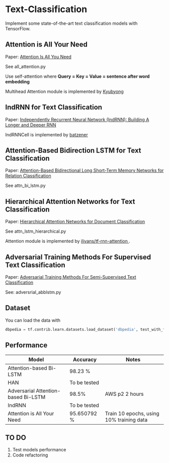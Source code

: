 # Text-Classification
Implement some state-of-the-art text classification models with TensorFlow.

## Attention is All Your Need

Paper: [Attention Is All You Need](http://arxiv.org/abs/1605.07725)

See all_attention.py

Use self-attention where **Query = Key = Value = sentence after word embedding**

Multihead Attention module is implemented by [Kyubyong](https://github.com/Kyubyong/transformer)

## IndRNN for Text Classification

Paper: [Independently Recurrent Neural Network (IndRNN): Building A Longer and Deeper RNN](https://arxiv.org/abs/1803.04831)

IndRNNCell is  implemented by [batzener](https://github.com/batzner/indrnn)

## Attention-Based Bidirection LSTM for Text Classification

Paper: [Attention-Based Bidirectional Long Short-Term Memory Networks for Relation Classification](http://www.aclweb.org/anthology/P16-2034)  

See attn_bi_lstm.py

## Hierarchical Attention Networks for Text Classification

Paper: [Hierarchical Attention Networks for Document Classification](http://aclweb.org/anthology/N16-1174)

See attn_lstm_hierarchical.py

Attention module is implemented by [ilivans/tf-rnn-attention ](https://github.com/ilivans/tf-rnn-attention).

## Adversarial Training Methods For Supervised Text Classification

Paper: [Adversarial Training Methods For Semi-Supervised Text Classification](http://arxiv.org/abs/1605.07725)

See: adversrial_abblstm.py


## Dataset

You can load the data with

```python
dbpedia = tf.contrib.learn.datasets.load_dataset('dbpedia', test_with_fake_data=FLAGS.test_with_fake_data)
```

## Performance

| Model                               | Accuracy     | Notes                                    |
| ----------------------------------- | ------------ | ---------------------------------------- |
| Attention-based Bi-LSTM             | 98.23 %      |                                          |
| HAN                                 | To be tested |                                          |
| Adversarial Attention-based Bi-LSTM | 98.5%        | AWS p2 2 hours                           |
| IndRNN                              | To be tested |                                          |
| Attention is All Your Need          | 95.650792 %  | Train 10 epochs, using 10% training data |

## TO DO
1. Test models performance
2. Code refactoring







